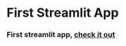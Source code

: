 # First Streamlit App

### First streamlit app, [check it out](https://first-app-app-p49smulohahym2ufhshwfp.streamlit.app/)
